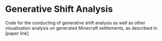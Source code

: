 # Generative Shift Analysis

Code for the conducting of generative shift analysis as well as other visualisation analysis on generated Minecraft settlements, as described in [paper link]
